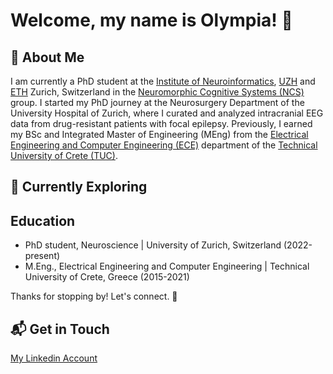 # Welcome, my name is Olympia! 👋

## 🔭 About Me
I am currently a PhD student at the [Institute of Neuroinformatics](https://www.ini.uzh.ch/en.html), [UZH](https://www.uzh.ch/en.html) and [ETH](https://ethz.ch/en.html) Zurich, Switzerland in the [Neuromorphic Cognitive Systems (NCS)](https://www.ini.uzh.ch/en/research/groups/ncs.html) group. I started my PhD journey at the Neurosurgery Department of the University Hospital of Zurich, where I curated and analyzed intracranial EEG data from drug-resistant patients with focal epilepsy.
Previously, I earned my BSc and Integrated Master of Engineering (MEng) from the [Electrical Engineering and Computer Engineering (ECE)](https://www.ece.tuc.gr/en/home) department of the [Technical University of Crete (TUC)](https://www.tuc.gr/en/home). 


## 🌱 Currently Exploring

## Education 
- PhD student, Neuroscience | University of Zurich, Switzerland (2022-present)
- M.Eng., Electrical Engineering and Computer Engineering | Technical University of Crete, Greece (2015-2021)

Thanks for stopping by! Let's connect. 🚀

## 📬 Get in Touch
[My Linkedin Account](https://www.linkedin.com/in/olympia-gallou/)
